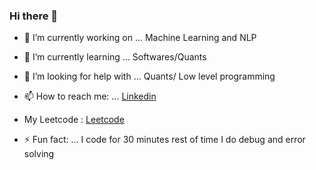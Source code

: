### Hi there 👋



- 🔭 I’m currently working on ... Machine Learning and NLP
- 🌱 I’m currently learning ... Softwares/Quants
- 🤔 I’m looking for help with ... Quants/ Low level programming
- 📫 How to reach me: ...
    [Linkedin](https://www.linkedin.com/in/seturaj-matroja-72153721a/)
- My Leetcode : [Leetcode](https://leetcode.com/Seturaj/)
  
- ⚡ Fun fact: ... I code for 30 minutes rest of time I do debug and error solving






